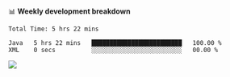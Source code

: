 

📊 **Weekly development breakdown**
<!--START_SECTION:waka-->

```text
Total Time: 5 hrs 22 mins

Java   5 hrs 22 mins   █████████████████████████   100.00 %
XML    0 secs          ░░░░░░░░░░░░░░░░░░░░░░░░░   00.00 %
```

<!--END_SECTION:waka-->

<p align="left" dir="auto">
  <a href="#">
    <img src="https://github-readme-stats.vercel.app/api?username=JiHongYuan&show_icons=true&inc">
  </a>
</p>
